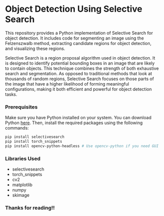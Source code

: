 # **Object Detection Using Selective Search**

This repository provides a Python implementation of Selective Search for object detection. It includes code for segmenting an image using the Felzenszwalb method, extracting candidate regions for object detection, and visualizing these regions.

Selective Search is a region proposal algorithm used in object detection. It is designed to identify potential bounding boxes in an image that are likely to contain objects. This technique combines the strength of both exhaustive search and segmentation. As opposed to traditional methods that look at thousands of random regions, Selective Search focuses on those parts of the image that have a higher likelihood of forming meaningful configurations, making it both efficient and powerful for object detection tasks.

### Prerequisites

Make sure you have Python installed on your system. You can download Python [here](https://www.python.org/downloads/). Then, install the required packages using the following commands:

```bash
pip install selectivesearch
pip install torch_snippets
pip install opencv-python-headless # Use opencv-python if you need GUI components
```

### Libraries Used
- selectivesearch
- torch_snippets
- cv2
- matplotlib
- numpy
- skimage

### Thanks for reading!!
